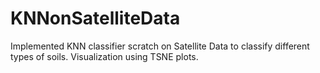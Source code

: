 # KNNonSatelliteData
Implemented KNN classifier scratch on Satellite Data to classify different types of soils. Visualization using TSNE plots.  
